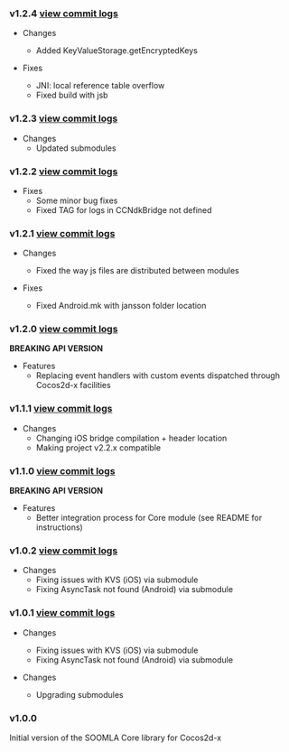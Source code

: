 ### v1.2.4 [view commit logs](https://github.com/soomla/soomla-cocos2dx-core/compare/v1.2.3...v1.2.4)

* Changes
  * Added KeyValueStorage.getEncryptedKeys

* Fixes
  * JNI: local reference table overflow
  * Fixed build with jsb

### v1.2.3 [view commit logs](https://github.com/soomla/soomla-cocos2dx-core/compare/v1.2.2...v1.2.3)

* Changes
  * Updated submodules

### v1.2.2 [view commit logs](https://github.com/soomla/soomla-cocos2dx-core/compare/v1.2.1...v1.2.2)

* Fixes
	* Some minor bug fixes
	* Fixed TAG for logs in CCNdkBridge not defined

### v1.2.1 [view commit logs](https://github.com/soomla/soomla-cocos2dx-core/compare/v1.2.0...v1.2.1)

* Changes
  * Fixed the way js files are distributed between modules

* Fixes
  * Fixed Android.mk with jansson folder location

### v1.2.0 [view commit logs](https://github.com/soomla/soomla-cocos2dx-core/compare/v1.1.1...v1.2.0)

**BREAKING API VERSION**

* Features
  * Replacing event handlers with custom events dispatched through Cocos2d-x facilities

### v1.1.1 [view commit logs](https://github.com/soomla/soomla-cocos2dx-core/compare/v1.1.0...v1.1.1)

* Changes
  * Changing iOS bridge compilation + header location
  * Making project v2.2.x compatible

### v1.1.0 [view commit logs](https://github.com/soomla/soomla-cocos2dx-core/compare/v1.0.2...v1.1.0)

**BREAKING API VERSION**

* Features
  * Better integration process for Core module (see README for instructions)

### v1.0.2 [view commit logs](https://github.com/soomla/soomla-cocos2dx-core/compare/cocos2dx-v2-v1.0.1...cocos2dx-v2-v1.0.2)

* Changes
  * Fixing issues with KVS (iOS) via submodule
  * Fixing AsyncTask not found (Android) via submodule

### v1.0.1 [view commit logs](https://github.com/soomla/soomla-cocos2dx-core/compare/cocos2dx-v2-v1.0.0...cocos2dx-v2-v1.0.1)

* Changes
  * Fixing issues with KVS (iOS) via submodule
  * Fixing AsyncTask not found (Android) via submodule


* Changes
  * Upgrading submodules

### v1.0.0

Initial version of the SOOMLA Core library for Cocos2d-x
